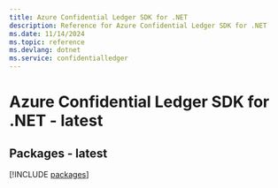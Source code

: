 ```yaml
---
title: Azure Confidential Ledger SDK for .NET
description: Reference for Azure Confidential Ledger SDK for .NET
ms.date: 11/14/2024
ms.topic: reference
ms.devlang: dotnet
ms.service: confidentialledger
---
```

# Azure Confidential Ledger SDK for .NET - latest
## Packages - latest
[!INCLUDE [packages](confidential-ledger-index.md)]